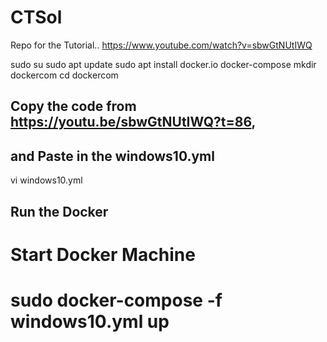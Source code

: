 # CTSol
Repo for the Tutorial.. https://www.youtube.com/watch?v=sbwGtNUtIWQ

sudo su
sudo apt update
sudo apt install docker.io docker-compose
mkdir dockercom
cd dockercom
## Copy the code from https://youtu.be/sbwGtNUtIWQ?t=86,
## and Paste in the windows10.yml
vi windows10.yml

## Run the Docker
# Start Docker Machine
# sudo docker-compose -f windows10.yml up
